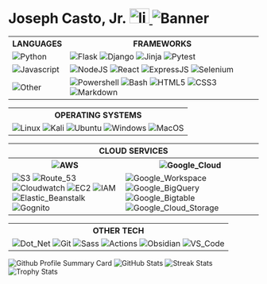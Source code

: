 <html>

<body>
    <div>
        <div>
            <h1>
                Joseph Casto, Jr.
                <span id="linkedin_logo">
                    <a href="https://linkedin.com/in/joseph-casto-jr/" target="blank"><img src="https://raw.githubusercontent.com/rahuldkjain/github-profile-readme-generator/master/src/images/icons/Social/linked-in-alt.svg" alt="linkedin" height="30" width="40"/>
                    </a>
                    <img alt="Banner" src="https://readme-typing-svg.demolab.com/?lines=Full-stack%20development;Cybersecurity;Network%20Engineering;20%2B%20years%20of%20technology%20experience;Always%20learning%20new%20things&font=Merriweather%20Sans%20Code&center=false&width=640&height=45&color=yellow&vCenter=false&pause=1000&size=25"/>
                </span>
            </h1>
        </div>
    </div>
    <table>
        <tr>
            <th>
                LANGUAGES
            </th>
            <th>
                FRAMEWORKS
            </th>
        </tr>
        <tr>
            <td>
                <img alt="Python" src="https://img.shields.io/badge/-Python-4584b6?style=flat-square&logo=python&logoColor=ffde57"/>
            </td>
            <td>
                <img alt="Flask" src="https://img.shields.io/badge/-Flask-ffffff?style=flat-square&logo=flask&logoColor=black"/>
                <img alt="Django" src="https://img.shields.io/badge/Django-092E20?style=flat-square&logo=django&logoColor=green"/>
                <img alt="Jinja" src="https://img.shields.io/badge/-Jinja-ffffff?style=flat-square&logo=jinja&logoColor=red"/>
                <img alt="Pytest" src="https://img.shields.io/badge/-Pytest-646464?style=flat-square&logo=pytest&logoColor=4584b6"/>
            </td>
        </tr>
        <tr>
        </tr>
        <tr>
            <td>
                <img alt="Javascript" src="https://img.shields.io/badge/-Javascript-000000?style=flat-square&logo=javascript&logoColor=yellow"/>
            </td>
            <td>
                <img alt="NodeJS" src="https://img.shields.io/badge/Node%20js-215732?style=flat-square&logo=nodedotjs&logoColor=white"/>
                <img alt="React" src="https://img.shields.io/badge/React-20232A?style=flat-square&logo=react&logoColor=61DAFB"/>
                <img alt="ExpressJS" src="https://img.shields.io/badge/Express%20JS-000000?style=flat-square&logo=express&logoColor=white"/>
                <img alt="Selenium" src="https://img.shields.io/badge/Selenium-43B02A?style=flat-square&logo=Selenium&logoColor=white"/>
            </td>
            </td>
        </tr>
            <tr>
            <td>
                <img alt="Other" src="https://img.shields.io/badge/-Other-f65314?style=flat-square&logo=git&logoColor=00a1f1"/>
            </td>
            <td>
                <img alt="Powershell" src="https://img.shields.io/badge/-Powershell-0037DA?style=flat-square&logo=zsh&logoColor=4285F4"/>
                <img alt="Bash" src="https://img.shields.io/badge/-Bash-000000?style=flat-square&logo=zsh&logoColor=white"/>
                <img alt="HTML5" src="https://img.shields.io/badge/-HTML5-ffffff?style=flat-square&logo=html5&logoColor=orange"/>
                <img alt="CSS3" src="https://img.shields.io/badge/-CSS3-ffffff?style=flat-square&logo=css3&logoColor=blue"/>
                <img alt="Markdown" src="https://img.shields.io/badge/-Markdown-1a73e8?style=flat-square&logo=markdown&logoColor=00a1f1"/>
            </td>
        </tr>
    </table>
    <table>
        <tr>
            <th>
                OPERATING SYSTEMS
            </th>
        </tr>
        <tr>
            <td>
                <img alt="Linux" src="https://img.shields.io/badge/-Linux-ffcc33?style=flat-square&logo=linux&logoColor=000000"/>
                <img alt="Kali" src="https://img.shields.io/badge/-Kali%20Linux-06051F?style=flat-square&logo=kalilinux&logoColor=white"/>
                <img alt="Ubuntu" src="https://img.shields.io/badge/-Ubuntu-E95420?style=flat-square&logo=ubuntu&logoColor=06051F"/>
                <img alt="Windows" src="https://img.shields.io/badge/-Windows-00a1f1?style=flat-square&logo=&logoColor=E95420"/>
                <img alt="MacOS" src="https://img.shields.io/badge/-MacOS-ffffff?style=flat-square&logo=apple&logoColor=black"/>
            </td>
        </tr>
    </table>
    <table>
        <tr>
            <th id="cloud_services" colspan="2">
                CLOUD SERVICES
            </th>
        </tr>
        <tr>
            <th>
                <img alt="AWS" src="https://img.shields.io/badge/-Amazon%20Web%20Services-232f3e?style=flat-square&logo=amazon-web-services&logoColor=FF9900"/>
            </th>
            <th>
                <img alt="Google_Cloud" src="https://img.shields.io/badge/-Google_Cloud_Platform-4285F4?style=flat-square&logo=google-cloud&logoColor=FF7143"/>
            </th>
        </tr>
        <tr>
            <td>
                <img alt="S3" src="https://img.shields.io/badge/-Amazon%20S3-232f3e?style=flat-square&logo=amazon-s3&logoColor=FF9900"/>
                <img alt="Route_53" src="https://img.shields.io/badge/-Route%2053-232f3e?style=flat-square&logo=amazon-route-53&logoColor=FF9900"/>
                <img alt="Cloudwatch" src="https://img.shields.io/badge/-Cloudwatch-232f3e?style=flat-square&logo=amazon-cloudwatch&logoColor=FF9900"/>
                <img alt="EC2" src="https://img.shields.io/badge/-Amazon%20EC2-232f3e?style=flat-square&logo=amazon-ec2&logoColor=FF9900"/>
                <img alt="IAM" src="https://img.shields.io/badge/-Amazon%20IAM-232f3e?style=flat-square&logo=amazoniam&logoColor=FF9900"/>
                <img alt="Elastic_Beanstalk" src="https://img.shields.io/badge/-Elastic%20Beanstalk-232f3e?style=flat-square&logo=amazonsimpleemailservice&logoColor=FF9900"/>
                <img alt="Gognito" src="https://img.shields.io/badge/-Cognito-232f3e?style=flat-square&logo=amazoncognito&logoColor=FF9900"/>
            </td>
            <td>
                <img alt="Google_Workspace" src="https://img.shields.io/badge/-Google%20WorkSpace-4285F4?style=flat-square&logo=google&logoColor=FF7143"/>
                <img alt="Google_BigQuery" src="https://img.shields.io/badge/-Google%20BigQuery-4285F4?style=flat-square&logo=googlebigquery&logoColor=FF7143"/>
                <img alt="Google_Bigtable" src="https://img.shields.io/badge/-Google%20Big%20Table-4285F4?style=flat-square&logo=googlebigtable&logoColor=FF7143"/>
                <img alt="Google_Cloud_Storage" src="https://img.shields.io/badge/-Google%20Cloud%20Storage-4285F4?style=flat-square&logo=googlecloudstorage&logoColor=FF7143"/>
            </td>
        </tr>
    </table>
    <table>
        <tr>
            <th>
                OTHER TECH
            </th>
            <tr>
                <td>
                    <img alt="Dot_Net" src="https://img.shields.io/badge/.NET-512BD4?style=flat-square&logo=dotnet&logoColor=white"/>
                    <img alt="Git" src="https://img.shields.io/badge/-Git-F05032?style=flat-square&logo=git&logoColor=white"/>
                    <img alt="Sass" src="https://img.shields.io/badge/Sass-CC6699?style=flat-square&logo=sass&logoColor=white"/>
                    <img alt="Actions" src="https://img.shields.io/badge/Github%20Actions-282a2e?flat-square&logo=githubactions&logoColor=367cf"/>
                    <img alt="Obsidian" src="https://img.shields.io/badge/-Obsidian-7C3AED?style=flat-square&logo=obsidian&logoColor=white"/>
                    <img alt="VS_Code" src="https://img.shields.io/badge/-VS%20Code-0078d7?style=flat-square&logo=code&logoColor=white"/>
                </td>
            </tr>
        </tr>
    </table>
    <img alt="Github Profile Summary Card" src="https://github-profile-summary-cards.vercel.app/api/cards/profile-details?username=casto-tech"/>
    <img alt="GitHub Stats" src="https://github-readme-stats-git-masterrstaa-rickstaa.vercel.app/api?username=casto-tech"/>
    <img alt="Streak Stats" src="https://github-readme-streak-stats.herokuapp.com/?user=casto-tech"/>
    <img alt="Trophy Stats" src="https://github-profile-trophy.vercel.app/?username=casto-tech"/>
</body>
</html>
